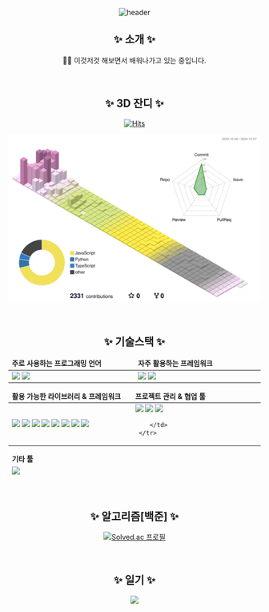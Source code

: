 <div align="center">

![header](https://capsule-render.vercel.app/api?type=Waving&color=auto&height=300&section=header&text=JunHyungKim&fontSize=90)

## ✨ 소개 ✨

👨‍💻 이것저것 해보면서 배워나가고 있는 중입니다.

<br/>

## ✨ 3D 잔디 ✨

[![Hits](https://hits.seeyoufarm.com/api/count/incr/badge.svg?url=https%3A%2F%2Fgithub.com%2FSemibro&count_bg=%2379C83D&title_bg=%23555555&icon=&icon_color=%23E7E7E7&title=hits&edge_flat=false)](https://hits.seeyoufarm.com)

![3d-asset](./profile-3d-contrib/profile-south-season-animate.svg)

<br>

## ✨ 기술스택 ✨

<table>
	<thead>
		<tr border: none;>
		<td><b>주로 사용하는 프로그래밍 언어</b></td>
		<td><b>자주 활용하는 프레임워크</b></td>
		</tr>
	</thead>
	 <tbody>
		 <tr>
			<td width="500">
				<img src="https://img.shields.io/badge/-TypeScript-202020?style=for-the-badge&logo=typescript" height="25" />
				<img src="https://img.shields.io/badge/-Python-202020?style=for-the-badge&logo=python" height="25" />
			</td>
			<td width="500">
			  <img src="https://img.shields.io/badge/-React-202020?style=for-the-badge&logo=react" height="25" />
			  <img src="https://img.shields.io/badge/-Nest-202020?style=for-the-badge&logo=nest" height="25" />
			</td>
		 </tr>
	 </tbody>
</table>

<table>
	<thead>
		<tr border: none;>
			<td><b>활용 가능한 라이브러리 & 프레임워크</b></td>
			<td><b>프로젝트 관리 & 협업 툴</b></td>
		</tr>
	</thead>
 <tbody>
	 <tr>
		<td width="500">
		  <img src="https://img.shields.io/badge/-React_Native-202020?style=for-the-badge&logo=react" height="25" />
		  <img src="https://img.shields.io/badge/-Vue-202020?style=for-the-badge&logo=vue.js" height="25" />
		  <img src="https://img.shields.io/badge/-Three.js-202020?style=for-the-badge&logo=three.js" height="25" />
		  <img src="https://img.shields.io/badge/-R3F-202020?style=for-the-badge&logo=three.js" height="25" />
		  <img src="https://img.shields.io/badge/-SCSS-202020?style=for-the-badge&logo=sass" height="25" />
		  <img src="https://img.shields.io/badge/-Django-202020?style=for-the-badge&logo=django" height="25" />
      <img src="https://img.shields.io/badge/-TENSORFLOW-202020?style=for-the-badge&logo=tensorflow" height="25" />
      <img src="https://img.shields.io/badge/-PYTORCH-202020?style=for-the-badge&logo=pytorch" height="25" />
		</td>
		<td width="500">
			<img src="https://img.shields.io/badge/-GitHub-202020?style=for-the-badge&logo=github" height="25" />
			<img src="https://img.shields.io/badge/-Jira-202020?style=for-the-badge&logo=jira" height="25" />
			<img src="https://img.shields.io/badge/-Slack-202020?style=for-the-badge&logo=slack" height="25" />
			
		</td>
	 </tr>
 </tbody>
</table>

<table>
	<thead>
		<tr border: none;>
		<td><b>기타 툴</b></td>
	</tr>
		<tr>
			<td>
			  <img src="https://img.shields.io/badge/-Arduino-202020?style=for-the-badge&logo=arduino" height="25" />
			</td>
		</tr>
	</thead>	
</table>

<br>

## ✨ 알고리즘[백준] ✨

[![Solved.ac 프로필](http://mazassumnida.wtf/api/v2/generate_badge?boj=wnsgud6232)](https://solved.ac/wnsgud6232)

<br>

## ✨ 일기 ✨

<a href="https://blog.naver.com/wnsgud6232">
  <img src="https://img.shields.io/badge/-BLOG-202020?style=for-the-badge&logo=naver" height="25" />
</a>

</div>
